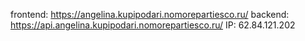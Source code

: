 frontend: https://angelina.kupipodari.nomorepartiesco.ru/
backend: https://api.angelina.kupipodari.nomorepartiesco.ru/
IP: 62.84.121.202